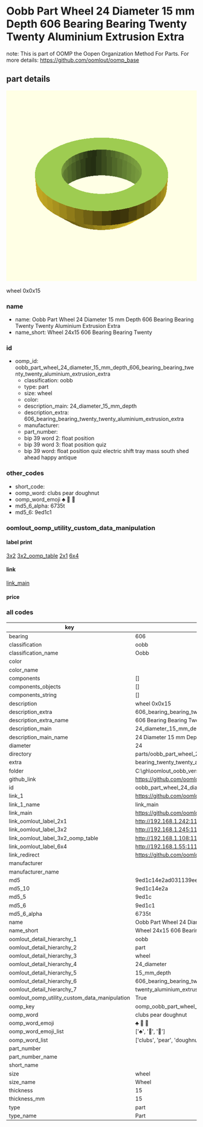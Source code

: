 # Oobb Part Wheel 24 Diameter 15 mm Depth 606 Bearing Bearing Twenty Twenty Aluminium Extrusion Extra  

note: This is part of OOMP the Oopen Organization Method For Parts. For more details: https://github.com/oomlout/oomp_base

##  part details
  

[![](3dpr.png)](3dpr.png)

wheel 0x0x15



### name
* name: Oobb Part Wheel 24 Diameter 15 mm Depth 606 Bearing Bearing Twenty Twenty Aluminium Extrusion Extra
* name_short: Wheel 24x15 606 Bearing Bearing Twenty
### id
* oomp_id: oobb_part_wheel_24_diameter_15_mm_depth_606_bearing_bearing_twenty_twenty_aluminium_extrusion_extra
  * classification: oobb
  * type: part
  * size: wheel
  * color: 
  * description_main: 24_diameter_15_mm_depth
  * description_extra: 606_bearing_bearing_twenty_twenty_aluminium_extrusion_extra
  * manufacturer: 
  * part_number: 
  * bip 39 word 2: float position
  * bip 39 word 3: float position quiz
  * bip 39 word: float position quiz electric shift tray mass south shed ahead happy antique

### other_codes
* short_code: 
* oomp_word: clubs pear doughnut
* oomp_word_emoji :clubs: :pear: :doughnut:
* md5_6_alpha: 6735t
* md5_6: 9ed1c1






### oomlout_oomp_utility_custom_data_manipulation
#### label print
[3x2](http://192.168.1.245:1112/?label=oomp%206735t)
[3x2_oomp_table](http://192.168.1.108:1112/?label=oomp%206735t)
[2x1](http://192.168.1.242:1112/?label=oomp%206735t)
[6x4](http://192.168.1.55:1112/?label=oomp%206735t)    

#### link

[link_main](https://github.com/oomlout/oomlout_oobb_version_4_generated_parts/tree/main/navigation_oomp/oobb/part/wheel/24_diameter_15_mm_depth/606_bearing_bearing_twenty_twenty_aluminium_extrusion_extra/part)                              

#### price







### all codes 
| key | value |  
| --- | --- |  
| bearing | 606 |  
| classification | oobb |  
| classification_name | Oobb |  
| color |  |  
| color_name |  |  
| components | [] |  
| components_objects | [] |  
| components_string | [] |  
| description | wheel 0x0x15 |  
| description_extra | 606_bearing_bearing_twenty_twenty_aluminium_extrusion_extra |  
| description_extra_name | 606 Bearing Bearing Twenty Twenty Aluminium Extrusion Extra |  
| description_main | 24_diameter_15_mm_depth |  
| description_main_name | 24 Diameter 15 mm Depth |  
| diameter | 24 |  
| directory | parts/oobb_part_wheel_24_diameter_15_mm_depth_606_bearing_bearing_twenty_twenty_aluminium_extrusion_extra |  
| extra | bearing_twenty_twenty_aluminium_extrusion |  
| folder | C:\gh\oomlout_oobb_version_4_generated_parts\parts\oobb_part_wheel_24_diameter_15_mm_depth_606_bearing_bearing_twenty_twenty_aluminium_extrusion_extra |  
| github_link | https://github.com/oomlout/oomlout_oomp_part_src/tree/main/parts/oobb_part_wheel_24_diameter_15_mm_depth_606_bearing_bearing_twenty_twenty_aluminium_extrusion_extra |  
| id | oobb_part_wheel_24_diameter_15_mm_depth_606_bearing_bearing_twenty_twenty_aluminium_extrusion_extra |  
| link_1 | https://github.com/oomlout/oomlout_oobb_version_4_generated_parts/tree/main/navigation_oomp/oobb/part/wheel/24_diameter_15_mm_depth/606_bearing_bearing_twenty_twenty_aluminium_extrusion_extra/part |  
| link_1_name | link_main |  
| link_main | https://github.com/oomlout/oomlout_oobb_version_4_generated_parts/tree/main/navigation_oomp/oobb/part/wheel/24_diameter_15_mm_depth/606_bearing_bearing_twenty_twenty_aluminium_extrusion_extra/part |  
| link_oomlout_label_2x1 | http://192.168.1.242:1112/?label=oomp%206735t |  
| link_oomlout_label_3x2 | http://192.168.1.245:1112/?label=oomp%206735t |  
| link_oomlout_label_3x2_oomp_table | http://192.168.1.108:1112/?label=oomp%206735t |  
| link_oomlout_label_6x4 | http://192.168.1.55:1112/?label=oomp%206735t |  
| link_redirect | https://github.com/oomlout/oomlout_oobb_version_4_generated_parts/tree/main/parts/oobb_wheel_24_15_606_ex_bearing_twenty_twenty_aluminium_extrusion |  
| manufacturer |  |  
| manufacturer_name |  |  
| md5 | 9ed1c14e2ad031139ee2e4775fea1ac9 |  
| md5_10 | 9ed1c14e2a |  
| md5_5 | 9ed1c |  
| md5_6 | 9ed1c1 |  
| md5_6_alpha | 6735t |  
| name | Oobb Part Wheel 24 Diameter 15 mm Depth 606 Bearing Bearing Twenty Twenty Aluminium Extrusion Extra |  
| name_short | Wheel 24x15 606 Bearing Bearing Twenty |  
| oomlout_detail_hierarchy_1 | oobb |  
| oomlout_detail_hierarchy_2 | part |  
| oomlout_detail_hierarchy_3 | wheel |  
| oomlout_detail_hierarchy_4 | 24_diameter |  
| oomlout_detail_hierarchy_5 | 15_mm_depth |  
| oomlout_detail_hierarchy_6 | 606_bearing_bearing_twenty |  
| oomlout_detail_hierarchy_7 | twenty_aluminium_extrusion_extra |  
| oomlout_oomp_utility_custom_data_manipulation | True |  
| oomp_key | oomp_oobb_part_wheel_24_diameter_15_mm_depth_606_bearing_bearing_twenty_twenty_aluminium_extrusion_extra |  
| oomp_word | clubs pear doughnut |  
| oomp_word_emoji | :clubs: :pear: :doughnut: |  
| oomp_word_emoji_list | [':clubs:', ':pear:', ':doughnut:'] |  
| oomp_word_list | ['clubs', 'pear', 'doughnut'] |  
| part_number |  |  
| part_number_name |  |  
| short_name |  |  
| size | wheel |  
| size_name | Wheel |  
| thickness | 15 |  
| thickness_mm | 15 |  
| type | part |  
| type_name | Part |  
